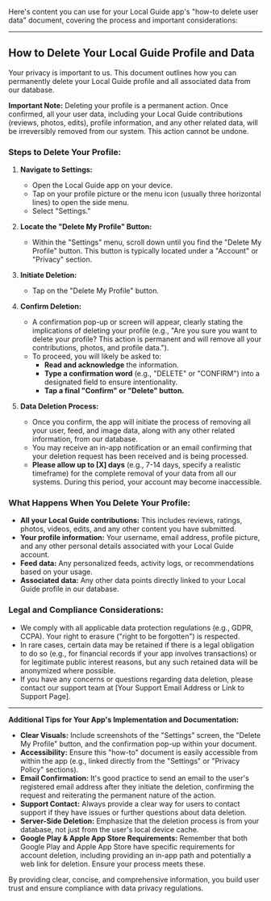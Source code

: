 Here's content you can use for your Local Guide app's "how-to delete user data" document, covering the process and important considerations:

---

## How to Delete Your Local Guide Profile and Data

Your privacy is important to us. This document outlines how you can permanently delete your Local Guide profile and all associated data from our database.

**Important Note:** Deleting your profile is a permanent action. Once confirmed, all your user data, including your Local Guide contributions (reviews, photos, edits), profile information, and any other related data, will be irreversibly removed from our system. This action cannot be undone.

### Steps to Delete Your Profile:

1.  **Navigate to Settings:**
    * Open the Local Guide app on your device.
    * Tap on your profile picture or the menu icon (usually three horizontal lines) to open the side menu.
    * Select "Settings."

2.  **Locate the "Delete My Profile" Button:**
    * Within the "Settings" menu, scroll down until you find the "Delete My Profile" button. This button is typically located under a "Account" or "Privacy" section.

3.  **Initiate Deletion:**
    * Tap on the "Delete My Profile" button.

4.  **Confirm Deletion:**
    * A confirmation pop-up or screen will appear, clearly stating the implications of deleting your profile (e.g., "Are you sure you want to delete your profile? This action is permanent and will remove all your contributions, photos, and profile data.").
    * To proceed, you will likely be asked to:
        * **Read and acknowledge** the information.
        * **Type a confirmation word** (e.g., "DELETE" or "CONFIRM") into a designated field to ensure intentionality.
        * **Tap a final "Confirm" or "Delete" button.**

5.  **Data Deletion Process:**
    * Once you confirm, the app will initiate the process of removing all your user, feed, and image data, along with any other related information, from our database.
    * You may receive an in-app notification or an email confirming that your deletion request has been received and is being processed.
    * **Please allow up to [X] days** (e.g., 7-14 days, specify a realistic timeframe) for the complete removal of your data from all our systems. During this period, your account may become inaccessible.

### What Happens When You Delete Your Profile:

* **All your Local Guide contributions:** This includes reviews, ratings, photos, videos, edits, and any other content you have submitted.
* **Your profile information:** Your username, email address, profile picture, and any other personal details associated with your Local Guide account.
* **Feed data:** Any personalized feeds, activity logs, or recommendations based on your usage.
* **Associated data:** Any other data points directly linked to your Local Guide profile in our database.

### Legal and Compliance Considerations:

* We comply with all applicable data protection regulations (e.g., GDPR, CCPA). Your right to erasure ("right to be forgotten") is respected.
* In rare cases, certain data may be retained if there is a legal obligation to do so (e.g., for financial records if your app involves transactions) or for legitimate public interest reasons, but any such retained data will be anonymized where possible.
* If you have any concerns or questions regarding data deletion, please contact our support team at [Your Support Email Address or Link to Support Page].

---

**Additional Tips for Your App's Implementation and Documentation:**

* **Clear Visuals:** Include screenshots of the "Settings" screen, the "Delete My Profile" button, and the confirmation pop-up within your document.
* **Accessibility:** Ensure this "how-to" document is easily accessible from within the app (e.g., linked directly from the "Settings" or "Privacy Policy" sections).
* **Email Confirmation:** It's good practice to send an email to the user's registered email address after they initiate the deletion, confirming the request and reiterating the permanent nature of the action.
* **Support Contact:** Always provide a clear way for users to contact support if they have issues or further questions about data deletion.
* **Server-Side Deletion:** Emphasize that the deletion process is from your database, not just from the user's local device cache.
* **Google Play & Apple App Store Requirements:** Remember that both Google Play and Apple App Store have specific requirements for account deletion, including providing an in-app path and potentially a web link for deletion. Ensure your process meets these.

By providing clear, concise, and comprehensive information, you build user trust and ensure compliance with data privacy regulations.